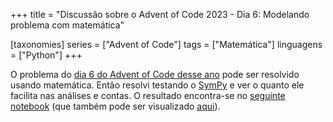 +++
title = "Discussão sobre o Advent of Code 2023 - Dia 6: Modelando problema com matemática"

[taxonomies]
series = ["Advent of Code"]
tags = ["Matemática"]
linguagens = ["Python"]
+++

O problema do [dia 6 do Advent of Code desse ano](https://adventofcode.com/2023/day/6) pode ser resolvido usando matemática. Então resolvi testando o [SymPy](https://www.sympy.org/pt/) e ver o quanto ele facilita nas análises e contas. O resultado encontra-se no [seguinte notebook](analise.ipynb) (que também pode ser visualizado [aqui](https://github.com/eduardoklosowski/blog/blob/main/content/2023-12-12-advent-of-code-2023-dia-06/analise.ipynb)).
